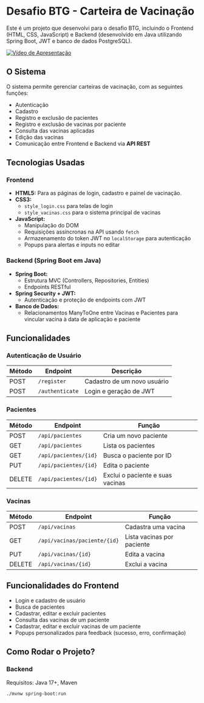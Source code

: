 # Desafio BTG - Carteira de Vacinação

Este é um projeto que desenvolvi para o desafio BTG, incluindo o Frontend (HTML, CSS, JavaScript) e Backend (desenvolvido em Java utilizando Spring Boot, JWT e banco de dados PostgreSQL).

[![Vídeo de Apresentação](https://img.youtube.com/vi/frwpT8oDAq4/0.jpg)](https://youtu.be/frwpT8oDAq4)

## O Sistema

O sistema permite gerenciar carteiras de vacinação, com as seguintes funções:

- Autenticação  
- Cadastro  
- Registro e exclusão de pacientes  
- Registro e exclusão de vacinas por paciente  
- Consulta das vacinas aplicadas  
- Edição das vacinas  
- Comunicação entre Frontend e Backend via **API REST**

## Tecnologias Usadas

### Frontend

- **HTML5:** Para as páginas de login, cadastro e painel de vacinação.  
- **CSS3:**  
  - `style_login.css` para telas de login  
  - `style_vacinas.css` para o sistema principal de vacinas  
- **JavaScript:**  
  - Manipulação do DOM  
  - Requisições assíncronas na API usando `fetch`  
  - Armazenamento do token JWT no `localStorage` para autenticação  
  - Popups para alertas e inputs no editar  

### Backend (Spring Boot em Java)

- **Spring Boot:**  
  - Estrutura MVC (Controllers, Repositories, Entities)  
  - Endpoints RESTful  
- **Spring Security + JWT:**  
  - Autenticação e proteção de endpoints com JWT  
- **Banco de Dados:**  
  - Relacionamentos ManyToOne entre Vacinas e Pacientes para vincular vacina à data de aplicação e paciente  

## Funcionalidades

### Autenticação de Usuário

| Método | Endpoint       | Descrição                  |
|--------|----------------|----------------------------|
| POST   | `/register`    | Cadastro de um novo usuário |
| POST   | `/authenticate`| Login e geração de JWT      |

### Pacientes

| Método | Endpoint          | Função                       |
|--------|-------------------|-----------------------------|
| POST   | `/api/pacientes`  | Cria um novo paciente        |
| GET    | `/api/pacientes`  | Lista os pacientes           |
| GET    | `/api/pacientes/{id}` | Busca o paciente por ID  |
| PUT    | `/api/pacientes/{id}` | Edita o paciente          |
| DELETE | `/api/pacientes/{id}` | Exclui o paciente e suas vacinas |

### Vacinas

| Método | Endpoint                 | Função                     |
|--------|--------------------------|----------------------------|
| POST   | `/api/vacinas`           | Cadastra uma vacina        |
| GET    | `/api/vacinas/paciente/{id}` | Lista vacinas por paciente |
| PUT    | `/api/vacinas/{id}`      | Edita a vacina             |
| DELETE | `/api/vacinas/{id}`      | Exclui a vacina            |

## Funcionalidades do Frontend

- Login e cadastro de usuário  
- Busca de pacientes  
- Cadastrar, editar e excluir pacientes  
- Consulta das vacinas de um paciente  
- Cadastrar, editar e excluir vacinas de um paciente  
- Popups personalizados para feedback (sucesso, erro, confirmação)  

## Como Rodar o Projeto?

### Backend

Requisitos: Java 17+, Maven

```bash
./mvnw spring-boot:run